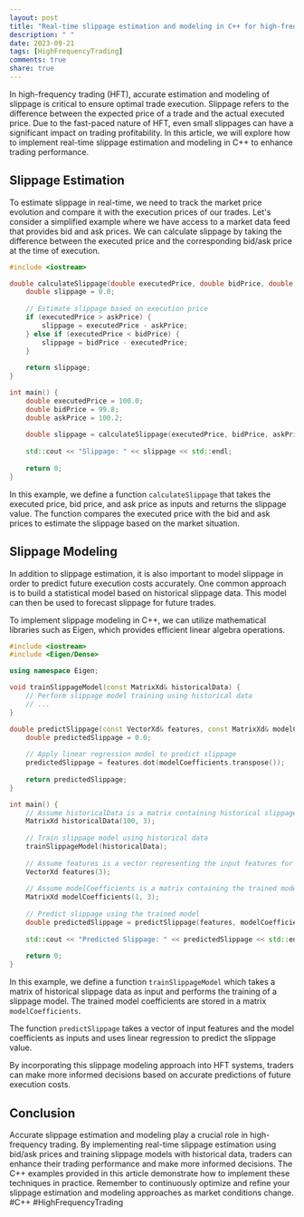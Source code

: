 ```yaml
---
layout: post
title: "Real-time slippage estimation and modeling in C++ for high-frequency trading"
description: " "
date: 2023-09-21
tags: [HighFrequencyTrading]
comments: true
share: true
---
```


In high-frequency trading (HFT), accurate estimation and modeling of slippage is critical to ensure optimal trade execution. Slippage refers to the difference between the expected price of a trade and the actual executed price. Due to the fast-paced nature of HFT, even small slippages can have a significant impact on trading profitability. In this article, we will explore how to implement real-time slippage estimation and modeling in C++ to enhance trading performance.

## Slippage Estimation

To estimate slippage in real-time, we need to track the market price evolution and compare it with the execution prices of our trades. Let's consider a simplified example where we have access to a market data feed that provides bid and ask prices. We can calculate slippage by taking the difference between the executed price and the corresponding bid/ask price at the time of execution.

```cpp
#include <iostream>

double calculateSlippage(double executedPrice, double bidPrice, double askPrice) {
    double slippage = 0.0;
    
    // Estimate slippage based on execution price
    if (executedPrice > askPrice) {
        slippage = executedPrice - askPrice;
    } else if (executedPrice < bidPrice) {
        slippage = bidPrice - executedPrice;
    }
    
    return slippage;
}

int main() {
    double executedPrice = 100.0;
    double bidPrice = 99.8;
    double askPrice = 100.2;
    
    double slippage = calculateSlippage(executedPrice, bidPrice, askPrice);
    
    std::cout << "Slippage: " << slippage << std::endl;
    
    return 0;
}
```

In this example, we define a function `calculateSlippage` that takes the executed price, bid price, and ask price as inputs and returns the slippage value. The function compares the executed price with the bid and ask prices to estimate the slippage based on the market situation.

## Slippage Modeling

In addition to slippage estimation, it is also important to model slippage in order to predict future execution costs accurately. One common approach is to build a statistical model based on historical slippage data. This model can then be used to forecast slippage for future trades.

To implement slippage modeling in C++, we can utilize mathematical libraries such as Eigen, which provides efficient linear algebra operations.

```cpp
#include <iostream>
#include <Eigen/Dense>

using namespace Eigen;

void trainSlippageModel(const MatrixXd& historicalData) {
    // Perform slippage model training using historical data
    // ...
}

double predictSlippage(const VectorXd& features, const MatrixXd& modelCoefficients) {
    double predictedSlippage = 0.0;
    
    // Apply linear regression model to predict slippage
    predictedSlippage = features.dot(modelCoefficients.transpose());
    
    return predictedSlippage;
}

int main() {
    // Assume historicalData is a matrix containing historical slippage data
    MatrixXd historicalData(100, 3);
    
    // Train slippage model using historical data
    trainSlippageModel(historicalData);
    
    // Assume features is a vector representing the input features for prediction
    VectorXd features(3);
    
    // Assume modelCoefficients is a matrix containing the trained model coefficients
    MatrixXd modelCoefficients(1, 3);
    
    // Predict slippage using the trained model
    double predictedSlippage = predictSlippage(features, modelCoefficients);
    
    std::cout << "Predicted Slippage: " << predictedSlippage << std::endl;
    
    return 0;
}
```

In this example, we define a function `trainSlippageModel` which takes a matrix of historical slippage data as input and performs the training of a slippage model. The trained model coefficients are stored in a matrix `modelCoefficients`.

The function `predictSlippage` takes a vector of input features and the model coefficients as inputs and uses linear regression to predict the slippage value.

By incorporating this slippage modeling approach into HFT systems, traders can make more informed decisions based on accurate predictions of future execution costs.

## Conclusion

Accurate slippage estimation and modeling play a crucial role in high-frequency trading. By implementing real-time slippage estimation using bid/ask prices and training slippage models with historical data, traders can enhance their trading performance and make more informed decisions. The C++ examples provided in this article demonstrate how to implement these techniques in practice. Remember to continuously optimize and refine your slippage estimation and modeling approaches as market conditions change. #C++ #HighFrequencyTrading